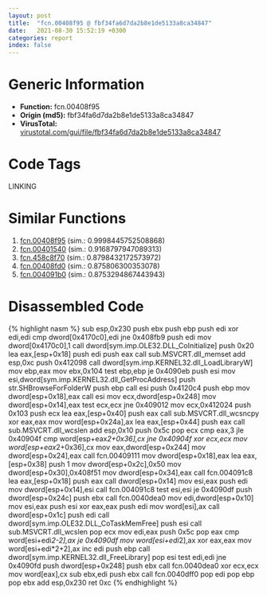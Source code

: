 ```yaml
---
layout: post
title:  "fcn.00408f95 @ fbf34fa6d7da2b8e1de5133a8ca34847"
date:   2021-08-30 15:52:19 +0300
categories: report
index: false
---
```


# Generic Information
- **Function:** fcn.00408f95
- **Origin (md5):** fbf34fa6d7da2b8e1de5133a8ca34847
- **VirusTotal:** [virustotal.com/gui/file/fbf34fa6d7da2b8e1de5133a8ca34847][virustotal_ref]

# Code Tags
<span class="tag" id="LINKING">LINKING</span>


# Similar Functions

1. [fcn.00408f95][similar_1_ref] (sim.: 0.9998445752508868)
2. [fcn.00401540][similar_2_ref] (sim.: 0.9168797947089313)
3. [fcn.458c8f70][similar_3_ref] (sim.: 0.8798432172573972)
4. [fcn.00408fd0][similar_4_ref] (sim.: 0.875806300353078)
5. [fcn.004091b0][similar_5_ref] (sim.: 0.8753294867443943)


# Disassembled Code

{% highlight nasm %}
sub esp,0x230
push ebx
push ebp
push edi
xor edi,edi
cmp dword[0x4170c0],edi
jne 0x408fb9
push edi
mov dword[0x4170c0],1
call dword[sym.imp.OLE32.DLL_CoInitialize]
push 0x20
lea eax,[esp+0x18]
push edi
push eax
call sub.MSVCRT.dll_memset
add esp,0xc
push 0x412098
call dword[sym.imp.KERNEL32.dll_LoadLibraryW]
mov ebp,eax
mov ebx,0x104
test ebp,ebp
je 0x4090eb
push esi
mov esi,dword[sym.imp.KERNEL32.dll_GetProcAddress]
push str.SHBrowseForFolderW
push ebp
call esi
push 0x4120c4
push ebp
mov dword[esp+0x18],eax
call esi
mov ecx,dword[esp+0x248]
mov dword[esp+0x14],eax
test ecx,ecx
jne 0x409012
mov ecx,0x412024
push 0x103
push ecx
lea eax,[esp+0x40]
push eax
call sub.MSVCRT.dll_wcsncpy
xor eax,eax
mov word[esp+0x24a],ax
lea eax,[esp+0x44]
push eax
call sub.MSVCRT.dll_wcslen
add esp,0x10
push 0x5c
pop ecx
cmp eax,3
jle 0x40904f
cmp word[esp+eax*2+0x36],cx
jne 0x40904f
xor ecx,ecx
mov word[esp+eax*2+0x36],cx
mov eax,dword[esp+0x244]
mov dword[esp+0x24],eax
call fcn.00409111
mov dword[esp+0x18],eax
lea eax,[esp+0x38]
push 1
mov dword[esp+0x2c],0x50
mov dword[esp+0x30],0x408f51
mov dword[esp+0x34],eax
call fcn.004091c8
lea eax,[esp+0x18]
push eax
call dword[esp+0x14]
mov esi,eax
push edi
mov dword[esp+0x14],esi
call fcn.004091c8
test esi,esi
je 0x4090df
push dword[esp+0x24c]
push ebx
call fcn.0040dea0
mov edi,dword[esp+0x10]
mov esi,eax
push esi
xor eax,eax
push edi
mov word[esi],ax
call dword[esp+0x1c]
push edi
call dword[sym.imp.OLE32.DLL_CoTaskMemFree]
push esi
call sub.MSVCRT.dll_wcslen
pop ecx
mov edi,eax
push 0x5c
pop eax
cmp word[esi+edi*2-2],ax
je 0x4090df
mov word[esi+edi*2],ax
xor eax,eax
mov word[esi+edi*2+2],ax
inc edi
push ebp
call dword[sym.imp.KERNEL32.dll_FreeLibrary]
pop esi
test edi,edi
jne 0x4090fd
push dword[esp+0x248]
push ebx
call fcn.0040dea0
xor ecx,ecx
mov word[eax],cx
sub ebx,edi
push ebx
call fcn.0040dff0
pop edi
pop ebp
pop ebx
add esp,0x230
ret 0xc
{% endhighlight %}


[similar_1_ref]: /report/fcn.00408f95@6f11dca39a331a6e158b2810d4d8234f
[similar_2_ref]: /report/fcn.00401540@d4e56c7d970c209a3a2b3c4b4cc5e586
[similar_3_ref]: /report/fcn.458c8f70@284c9c9722cef7520dddfe58806fd72f
[similar_4_ref]: /report/fcn.00408fd0@065d95e046989885ac0aa05648eeda39
[similar_5_ref]: /report/fcn.004091b0@065d95e046989885ac0aa05648eeda39
[virustotal_ref]: https://www.virustotal.com/gui/file/fbf34fa6d7da2b8e1de5133a8ca34847